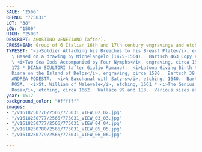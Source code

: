 ```yaml
---
SALE: '2566'
REFNO: "775031"
LOT: "38"
LOW: "1500"
HIGH: "2500"
DESCRIPT: AGOSTINO VENEZIANO (after).
CROSSHEAD: Group of 6 Italian 16th and 17th century engravings and etchings.
TYPESET: "<i>Soldier Attaching his Breeches to his Breast Plate</i>, engraving, 1517.
  \ Based on a drawing by Michelangelo (1475-1564).  Bartsch 463 Copy A * GIULIO BONASONE.
  \ <i>Two Sea Gods Accompanied by Four Nymphs</i>, engraving, circa 1550.  Bartsch
  173 * DIANA SCULTORI (after Giulio Romano).  <i>Latona Giving Birth to Apollo and
  Diana on the Island of Delos</i>, engraving, circa 1580.  Bartsch 39 * GIOVANNI
  ANDREA PODESTÀ.  <i>A Bacchanal with Satyrs</i>, etching, 1640.  Bartsch 4 * SALVATOR
  ROSA.  <i>St. William of Malevale</i>, etching, 1661 * <i>The Genius of Salvator
  Rosa</i>, etching, circa 1662.  Wallace 99 and 113.  Various sizes and conditions."
year: 1517
background_color: "#ffffff"
images:
- "/v1618250776/2566/775031_VIEW_02_02.jpg"
- "/v1618250777/2566/775031_VIEW_03_03.jpg"
- "/v1618250777/2566/775031_VIEW_04_04.jpg"
- "/v1618250780/2566/775031_VIEW_05_05.jpg"
- "/v1618250779/2566/775031_VIEW_06_06.jpg"

---
```

